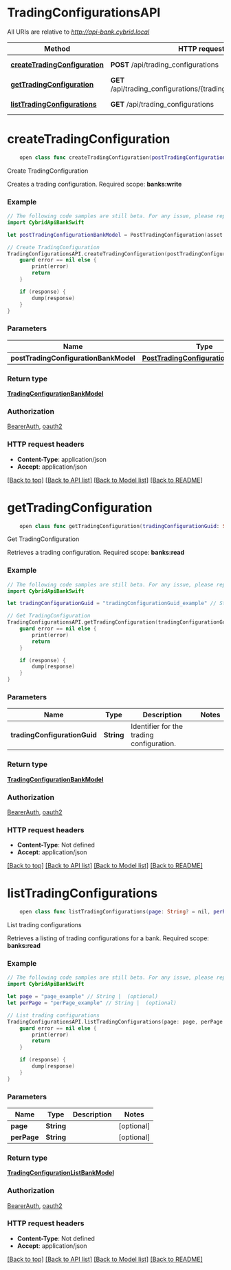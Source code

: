 # TradingConfigurationsAPI

All URIs are relative to *http://api-bank.cybrid.local*

Method | HTTP request | Description
------------- | ------------- | -------------
[**createTradingConfiguration**](TradingConfigurationsAPI.md#createtradingconfiguration) | **POST** /api/trading_configurations | Create TradingConfiguration
[**getTradingConfiguration**](TradingConfigurationsAPI.md#gettradingconfiguration) | **GET** /api/trading_configurations/{trading_configuration_guid} | Get TradingConfiguration
[**listTradingConfigurations**](TradingConfigurationsAPI.md#listtradingconfigurations) | **GET** /api/trading_configurations | List trading configurations


# **createTradingConfiguration**
```swift
    open class func createTradingConfiguration(postTradingConfigurationBankModel: PostTradingConfigurationBankModel, completion: @escaping (_ data: TradingConfigurationBankModel?, _ error: Error?) -> Void)
```

Create TradingConfiguration

Creates a trading configuration.  Required scope: **banks:write**

### Example
```swift
// The following code samples are still beta. For any issue, please report via http://github.com/OpenAPITools/openapi-generator/issues/new
import CybridApiBankSwift

let postTradingConfigurationBankModel = PostTradingConfiguration(asset: "asset_example", fees: [PostFee(type: "type_example", spreadFee: "spreadFee_example", fixedFee: "fixedFee_example")]) // PostTradingConfigurationBankModel | 

// Create TradingConfiguration
TradingConfigurationsAPI.createTradingConfiguration(postTradingConfigurationBankModel: postTradingConfigurationBankModel) { (response, error) in
    guard error == nil else {
        print(error)
        return
    }

    if (response) {
        dump(response)
    }
}
```

### Parameters

Name | Type | Description  | Notes
------------- | ------------- | ------------- | -------------
 **postTradingConfigurationBankModel** | [**PostTradingConfigurationBankModel**](PostTradingConfigurationBankModel.md) |  | 

### Return type

[**TradingConfigurationBankModel**](TradingConfigurationBankModel.md)

### Authorization

[BearerAuth](../README.md#BearerAuth), [oauth2](../README.md#oauth2)

### HTTP request headers

 - **Content-Type**: application/json
 - **Accept**: application/json

[[Back to top]](#) [[Back to API list]](../README.md#documentation-for-api-endpoints) [[Back to Model list]](../README.md#documentation-for-models) [[Back to README]](../README.md)

# **getTradingConfiguration**
```swift
    open class func getTradingConfiguration(tradingConfigurationGuid: String, completion: @escaping (_ data: TradingConfigurationBankModel?, _ error: Error?) -> Void)
```

Get TradingConfiguration

Retrieves a trading configuration.  Required scope: **banks:read**

### Example
```swift
// The following code samples are still beta. For any issue, please report via http://github.com/OpenAPITools/openapi-generator/issues/new
import CybridApiBankSwift

let tradingConfigurationGuid = "tradingConfigurationGuid_example" // String | Identifier for the trading configuration.

// Get TradingConfiguration
TradingConfigurationsAPI.getTradingConfiguration(tradingConfigurationGuid: tradingConfigurationGuid) { (response, error) in
    guard error == nil else {
        print(error)
        return
    }

    if (response) {
        dump(response)
    }
}
```

### Parameters

Name | Type | Description  | Notes
------------- | ------------- | ------------- | -------------
 **tradingConfigurationGuid** | **String** | Identifier for the trading configuration. | 

### Return type

[**TradingConfigurationBankModel**](TradingConfigurationBankModel.md)

### Authorization

[BearerAuth](../README.md#BearerAuth), [oauth2](../README.md#oauth2)

### HTTP request headers

 - **Content-Type**: Not defined
 - **Accept**: application/json

[[Back to top]](#) [[Back to API list]](../README.md#documentation-for-api-endpoints) [[Back to Model list]](../README.md#documentation-for-models) [[Back to README]](../README.md)

# **listTradingConfigurations**
```swift
    open class func listTradingConfigurations(page: String? = nil, perPage: String? = nil, completion: @escaping (_ data: TradingConfigurationListBankModel?, _ error: Error?) -> Void)
```

List trading configurations

Retrieves a listing of trading configurations for a bank.  Required scope: **banks:read**

### Example
```swift
// The following code samples are still beta. For any issue, please report via http://github.com/OpenAPITools/openapi-generator/issues/new
import CybridApiBankSwift

let page = "page_example" // String |  (optional)
let perPage = "perPage_example" // String |  (optional)

// List trading configurations
TradingConfigurationsAPI.listTradingConfigurations(page: page, perPage: perPage) { (response, error) in
    guard error == nil else {
        print(error)
        return
    }

    if (response) {
        dump(response)
    }
}
```

### Parameters

Name | Type | Description  | Notes
------------- | ------------- | ------------- | -------------
 **page** | **String** |  | [optional] 
 **perPage** | **String** |  | [optional] 

### Return type

[**TradingConfigurationListBankModel**](TradingConfigurationListBankModel.md)

### Authorization

[BearerAuth](../README.md#BearerAuth), [oauth2](../README.md#oauth2)

### HTTP request headers

 - **Content-Type**: Not defined
 - **Accept**: application/json

[[Back to top]](#) [[Back to API list]](../README.md#documentation-for-api-endpoints) [[Back to Model list]](../README.md#documentation-for-models) [[Back to README]](../README.md)

